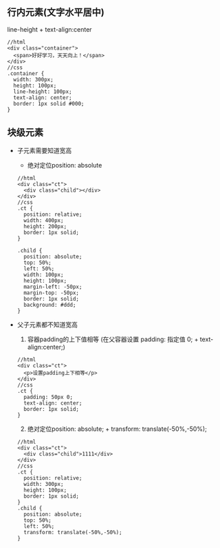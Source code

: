 ## 行内元素(文字水平居中)
line-height + text-align:center
```
//html
<div class="container">
  <span>好好学习，天天向上！</span>
</div>
//css
.container {
  width: 300px;
  height: 100px;
  line-height: 100px;
  text-align: center; 
  border: 1px solid #000;
}
```
## 块级元素
- 子元素需要知道宽高
  - 绝对定位position: absolute 
  ```
  //html
  <div class="ct">
    <div class="child"></div>
  </div>
  //css
  .ct {
    position: relative;
    width: 400px;
    height: 200px;
    border: 1px solid;
  }

  .child {
    position: absolute;
    top: 50%;
    left: 50%;
    width: 100px;
    height: 100px;
    margin-left: -50px;
    margin-top: -50px;
    border: 1px solid;
    background: #ddd;
  }
  ```
  
- 父子元素都不知道宽高
  1. 容器padding的上下值相等 (在父容器设置 padding: 指定值 0; + text-align:center;)
  ```
  //html
  <div class="ct">
    <p>设置padding上下相等</p>
  </div>
  //css
  .ct {
    padding: 50px 0;
    text-align: center;
    border: 1px solid;
  }
  ```
  
  2. 绝对定位position: absolute; + transform: translate(-50%,-50%);
  ```
  //html
  <div class="ct">
    <div class="child">1111</div>
  </div>
  //css
  .ct {
    position: relative;
    width: 300px;
    height: 100px;
    border: 1px solid;
  }
  .child {
    position: absolute;
    top: 50%;
    left: 50%;
    transform: translate(-50%,-50%);
  }
  ```


